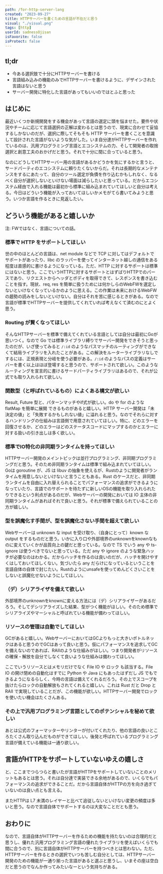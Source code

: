 ```yaml
---
path: /for-http-server-lang
created: "2023-09-27"
title: HTTPサーバーを書くための言語が不在だと思う
visual: "./visual.png"
tags: [http]
userId: sadnessOjisan
isFavorite: false
isProtect: false
---
```


## tl;dr

- 今ある選択肢で十分にHTTPサーバーを書ける
- 言語組み込みの機能のみでHTTPサーバーを書けるように、デザインされた言語はないと思う
- サーバー開発に特化した言語があってもいいのではとふと思った

## はじめに

最近いくつか新規開発をする機会があって言語の選定に頭を悩ませた。要件や状況やチームに応じて言語選択の正解は変わるとは思うので、現実に合わせて妥協するしかないのだが、選択に際してそもそも HTTP サーバーを書くことを意識して設計された言語がないような気がした。いま自分達がHTTPサーバーを作れているのは、汎用プログラミング言語とエコシステムの力、そして開発者の取捨選択と創意工夫のおかげだと思う。それで十分に間に合っていると思う。

なのにどうしてHTTPサーバー用の言語があるかどうかを気にするかと言うと、サードパーティのエコシステムに頼りたくないからだ。それは長期的なメンテナンスをするにあたって、自分のツール選定が負債を作り込むかもしれなく、なるべく自分が選択しないといけない場面は減らしたいと思っている。だからエコシステム経由で入れる機能は最初から標準に組み込まれていてほしいと自分は考える。今日はどういう機能が入っておいてほしいかメモがてら書いてみようと思う。いつか言語を作るときに見返したい。

## どういう機能があると嬉しいか

注: FWではなく、言語についての話。

### 標準で HTTP をサポートしてほしい

世の中のほとんどの言語は、net module などで TCP に対してはデフォルトでサポートがあったり、libc のラッパーを使ってインターネット越しの通信をある程度は直感的に書けるようになっている。ただ、HTTP に対するサポートは標準にはないと思う。ここでいうHTTPに対するサポートとはずばりHTTPでのパースであり、リクエストからヘッダとボディを取得できて、レスポンスを書き込むことを指す。現状、req, res を簡単に扱うためには何かしらのWebFWを選定しないといけなくなっているかのように思える。この作業は未来におけるWebFWの趨勢の読みをしないといけない。自分はそれを苦に感じるときがある。なので言語が標準でHTTPサーバーを提供してくれていれば考えなくて済むのにとよく思う。

### Routing が賢くなってほしい

そんなHTTPサーバーを標準で備えてくれている言語としては自分は最初にGoが思いつく。なので Go では標準ライブラリ縛りでサーバー開発をできそうと思ったのだが、いざ使ってみると `/:id` のようなパスマッチのルーティングができなくて結局ライブラリを入れたことがある。この解決をルーターライブラリなしでするには、正規表現と分岐を使う必要がある。`/:id` のようなパスの定義はサーバーを書く以上はほぼ登場すると思うので、サポートされて欲しい。このようなルーティングを宣言的に書けるサードパーティライブラリはあるので、それが公式でも取り入れられて欲しい。

### 関数型（と呼ばれているもの）によくある構文が欲しい

Result, Future 型と、パターンマッチやif式が欲しい。do や for のような flatMap を簡単に展開 できるものがあると嬉しい。HTTP サーバー開発は「未決定の値」と「失敗するかもしれない値」に溢れると思う。なのでそれらに対するハンドリングの仕組みは言語側で用意されていてほしい。特に、どのエラーを回復させるか、どのエラーはどのステータスコードにマップするのかとエラーに対する扱いの引き出しは多く欲しい。

### 標準でIO特化の非同期ランタイムを持ってほしい

HTTPサーバー開発のメイントピックは並行プログラミング、非同期プログラミングだと思う。そのため非同期ランタイムは標準で組み込まれていてほしい。Goは goroutine が、JS は libuv の抽象を使えるが、Rustのように開発者がランタイムを用意しないといけないと言うこともある。Rust のケースだと、非同期ランタイムを自由に入れ替えられることでパフォーマンスの追求ができるようになっていたり、言語でのサポートを待たずに新しいOSの機能を取り入れられたりできるという利点があるのだが、Webサーバーの開発においては IO 主体の非同期ランタイムがあればそれで良いと思う。それが標準で備えられていることの方が嬉しい。

### 型を誤魔化す手間が、型を誤魔化さない手間を超えて欲しい

Webサーバーは unknown な input を受け取り、（自身にとって）known な output をするものだと思う。いかに入り口や外部境界のunknownをknownなものに変えていくかが品質向上の鍵だと思っている。なので TS でいう any や ts-ignore は使うべきでないと思っている。ただ any や ignore のような緊急ハッチが必要なのはわかる。だからハッチを作るのは良いのだが、ハッチを開けやすくはしておいてほしくない。気づいたら any だらけになっているということを言語自体の自体で封じたい。Rustのようにunsafeを使ってめんどくさいことをしないと誤魔化せないようにしてほしい。

### （デ）シリアライザを備えて欲しい

外部境界のunknownをknownに変える方法には（デ）シリアライザーがあるだろう。そしてデシリアライズした結果、型がつく機能がほしい。そのため標準でシリアライズやマーシャルと呼ばれている機能が備わってほしい。

### リソースの管理は自動でしてほしい

GCがあると嬉しい。WebサーバーにおいてはGCよりもっと大きいボトルネックはあると思うのでGCはあって良いと思う。仮にパフォーマンスを追求してGCを備えないのであれば、RAIIのような仕組みがほしい。つまり開発者がリソースの確保・解放を自分でしなくて良いような仕組みは備わってほしい。

ここでいうリソースとはメモリだけでなく File IO や ロック も該当する。File IO の開け閉めの自動化はすでに Python や Java にもあったはずだし JS でもできるようになるらしく、今時の言語は備えてくれるだろう。その上でスコープを抜けたらロックの自動解放もされてくれると嬉しい。これは Rust だと Drop と RAII で実現していることだが、この機能が欲しい。HTTPサーバー開発でロックを使いたい機会はたくさんある。

### その上で汎用プログラミング言語としてのポテンシャルを秘めて欲しい

あとは公式のフォーマッターやリンターが付いてくれたり、他の言語の良いところたくさん取り込んだものができてほしい。後発と呼ばれているプログラミング言語が備えている機能は一通り欲しい。

## 言語がHTTPをサポートしていないゆえの嬉しさ

と、ここまでつらつらと書いたが言語がHTTPをサポートしていないことのメリットもあるとは思う。それは自分達で実装できる余地があるので、いくらでもパフォーマンスの追求ができることだ。だから言語自体がHTTPの方を向き過ぎていないのは良い点とも言える。

またHTTPは L7 未満のレイヤーと比べて追従しないといけない変更の頻度は多いと思う。なので言語自体でサポートするのは大変なことだとも思う。

## おわりに

なので、言語自体がHTTPサーバーを作るための機能を持たないのは合理的だと思うし、優れた汎用プログラミング言語の優れたライブラリを使えばいくらでも間に合うので、別に言語自体がHTTPサーバーを持つべきとは思わない。ただ、HTTPサーバーを作るときの選択でいつも苦しむ自分としては、HTTPサーバー開発のための機能が一通り揃った言語があると選ぶと思うし、いまその座は空白だと思うのでなんか作ってみたいなーという気持ちがある。
